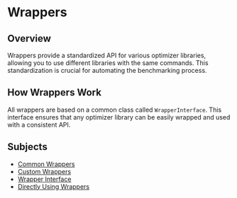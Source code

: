 # Wrappers

## Overview
Wrappers provide a standardized API for various optimizer libraries, allowing you to use different libraries with the same commands. This standardization is crucial for automating the benchmarking process.

## How Wrappers Work
All wrappers are based on a common class called `WrapperInterface`. This interface ensures that any optimizer library can be easily wrapped and used with a consistent API.

## Subjects
- [Common Wrappers](Common%20wrappers.md)
- [Custom Wrappers](Custom%20wrappers.md)
- [Wrapper Interface](Wrapper%20interface.md)
- [Directly Using Wrappers](Directly%20use%20wrappers.md)

